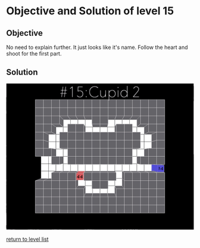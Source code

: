 # Objective and Solution of level 15

## Objective

No need to explain further. It just looks like it's name. 
Follow the heart and shoot for the first part.  

## Solution

![solution](Gif/015.gif)

[return to level list](/README.md#level-details/)
